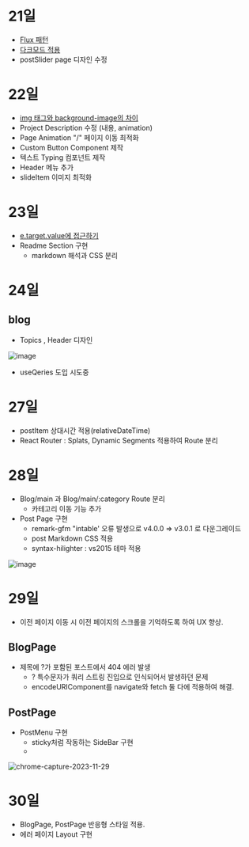 
# 21일
- [Flux 패턴](https://github.com/dnrgus1127/TIL/blob/main/%EB%94%94%EC%9E%90%EC%9D%B8%20%ED%8C%A8%ED%84%B4/Flux.md)
- [다크모드 적용](https://github.com/dnrgus1127/TIL/blob/main/Project/PortFolio/%ED%85%8C%EB%A7%88%20%EC%A0%81%EC%9A%A9.md)
- postSlider page 디자인 수정

# 22일
- [img 태그와 background-image의 차이](https://github.com/dnrgus1127/TIL/blob/main/CSS/%EB%B0%B0%EA%B2%BD%20%EC%9D%B4%EB%AF%B8%EC%A7%80%EB%A1%9C%20img%ED%83%9C%EA%B7%B8%EC%99%80%20background-image%20%EC%86%8D%EC%84%B1%20%EB%AC%B4%EC%97%87%EC%9D%84%20%EC%84%A0%ED%83%9D%ED%95%B4%EC%95%BC%20%ED%95%A0%EA%B9%8C%3F.md)
- Project Description 수정 (내용, animation)
- Page Animation "/" 페이지 이동 최적화
- Custom Button Component 제작
- 텍스트 Typing 컴포넌트 제작
- Header 메뉴 추가
- slideItem 이미지 최적화

# 23일
- [e.target.value에 접근하기](https://github.com/dnrgus1127/TIL/blob/main/TypeScript/Property%20'X'%20does%20not%20exist%20on%20type%20'EventTarget'%20in%20TS.md)
- Readme Section 구현
   - markdown 해석과 CSS 분리

# 24일
## blog
- Topics , Header 디자인

![image](https://github.com/dnrgus1127/TIL/assets/65962363/0d99d182-1ffa-4d0d-b69a-7f601af51b75)
- useQeries 도입 시도중

# 27일
- postItem 상대시간 적용(relativeDateTime)
- React Router : Splats, Dynamic Segments 적용하여 Route 분리 

# 28일
- Blog/main 과 Blog/main/:category Route 분리
   - 카테고리 이동 기능 추가
- Post Page 구현
   - remark-gfm "intable' 오류 발생으로 v4.0.0 => v3.0.1 로 다운그레이드
   - post Markdown CSS 적용
   - syntax-hilighter : vs2015 테마 적용

![image](https://github.com/dnrgus1127/TIL/assets/65962363/b6f80f27-6530-4a3d-ad35-4d75a7eefcb7)


# 29일
- 이전 페이지 이동 시 이전 페이지의 스크롤을 기억하도록 하여 UX 향상.
## BlogPage
- 제목에 ?가 포함된 포스트에서 404 에러 발생
  - ? 특수문자가 쿼리 스트링 진입으로 인식되어서 발생하던 문제
  - encodeURIComponent를 navigate와 fetch 둘 다에 적용하여 해결.
## PostPage
- PostMenu 구현
   - sticky처럼 작동하는 SideBar 구현
   - 
 ![chrome-capture-2023-11-29](https://github.com/dnrgus1127/TIL/assets/65962363/6af03c93-43d2-4c79-93e1-616d16176beb)

# 30일
- BlogPage, PostPage 반응형 스타일 적용.
- 에러 페이지 Layout 구현
